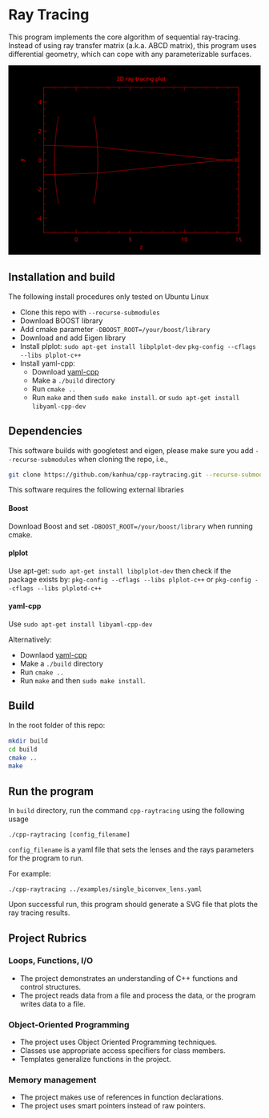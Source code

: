 # Ray Tracing

This program implements the core algorithm of sequential ray-tracing. 
Instead of using ray transfer matrix (a.k.a. ABCD matrix), this program uses differential geometry, 
which can cope with any parameterizable surfaces.

![alt text](examples/convex_lens_1.svg)


## Installation and build

The following install procedures only tested on Ubuntu Linux

- Clone this repo with ```--recurse-submodules```
- Download BOOST library
- Add cmake parameter ```-DBOOST_ROOT=/your/boost/library```
- Download and add Eigen library
- Install plplot: ```sudo apt-get install libplplot-dev``` ```pkg-config --cflags --libs plplot-c++```
- Install yaml-cpp:
  - Download [yaml-cpp](https://github.com/jbeder/yaml-cpp)
  - Make a ```./build``` directory
  - Run ```cmake ..```
  - Run ```make``` and then ```sudo make install```.
 or ```sudo apt-get install libyaml-cpp-dev```
 
## Dependencies

This software builds with googletest and eigen, please make sure you add ```--recurse-submodules``` 
when cloning the repo, i.e.,
```bash
git clone https://github.com/kanhua/cpp-raytracing.git --recurse-submodules
```
 
This software requires the following external libraries

#### Boost
 Download Boost and set ```-DBOOST_ROOT=/your/boost/library``` when running cmake.
 
#### plplot

Use apt-get: 
```sudo apt-get install libplplot-dev``` 
then check if the package exists by:
```pkg-config --cflags --libs plplot-c++``` or
```pkg-config --cflags --libs plplotd-c++```

#### yaml-cpp

Use ```sudo apt-get install libyaml-cpp-dev```

Alternatively:
  - Downlaod [yaml-cpp](https://github.com/jbeder/yaml-cpp)
  - Make a ```./build``` directory
  - Run ```cmake ..```
  - Run ```make``` and then ```sudo make install```.
  
## Build

In the root folder of this repo:

```bash
mkdir build
cd build
cmake ..
make
```

## Run the program

In ```build``` directory, run the command ```cpp-raytracing``` using the following usage
```
./cpp-raytracing [config_filename]
```

```config_filename``` is a yaml file that sets the lenses and the rays parameters for the program to run.


For example:

```$xslt
./cpp-raytracing ../examples/single_biconvex_lens.yaml
```
Upon successful run, this program should generate a SVG file that plots the ray tracing results.


## Project Rubrics

### Loops, Functions, I/O
- The project demonstrates an understanding of C++ functions and control structures.
- The project reads data from a file and process the data, or the program writes data to a file.

### Object-Oriented Programming
- The project uses Object Oriented Programming techniques.
- Classes use appropriate access specifiers for class members.
- Templates generalize functions in the project.

### Memory management
- The project makes use of references in function declarations.
- The project uses smart pointers instead of raw pointers.
